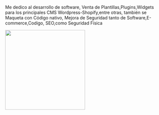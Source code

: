 
Me dedico al desarrollo de software, Venta de Plantillas,Plugins,Widgets para los principales CMS Wordpress-Shopify,entre otras, también se Maqueta con Código nativo, Mejora de Seguridad tanto de Software,E-commerce,Codigo, SEO,como Seguridad Física

<img src="https://cdn-icons-png.flaticon.com/512/5968/5968267.png" width="256" height="256" alt="" title="" class="img-small">
